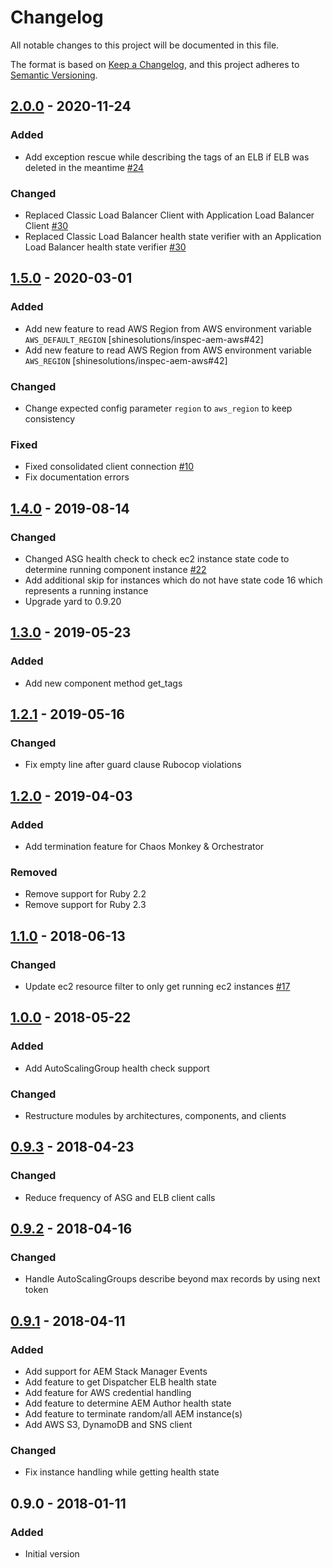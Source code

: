 # Changelog

All notable changes to this project will be documented in this file.

The format is based on [Keep a Changelog](https://keepachangelog.com/en/1.0.0/),
and this project adheres to [Semantic Versioning](https://semver.org/spec/v2.0.0.html).

## [2.0.0] - 2020-11-24
### Added
- Add exception rescue while describing the tags of an ELB if ELB was deleted in the meantime [#24]

### Changed
- Replaced Classic Load Balancer Client with Application Load Balancer Client [#30]
- Replaced Classic Load Balancer health state verifier with an Application Load Balancer health state verifier  [#30]

## [1.5.0] - 2020-03-01
### Added
- Add new feature to read AWS Region from AWS environment variable `AWS_DEFAULT_REGION` [shinesolutions/inspec-aem-aws#42]
- Add new feature to read AWS Region from AWS environment variable `AWS_REGION` [shinesolutions/inspec-aem-aws#42]

### Changed
- Change expected config parameter `region` to `aws_region` to keep consistency

### Fixed
- Fixed consolidated client connection [#10]
- Fix documentation errors

## [1.4.0] - 2019-08-14
### Changed
- Changed ASG health check to check ec2 instance state code to determine running component instance [#22]
- Add additional skip for instances which do not have state code 16 which represents a running instance
- Upgrade yard to 0.9.20

## [1.3.0] - 2019-05-23
### Added
- Add new component method get_tags

## [1.2.1] - 2019-05-16
### Changed
- Fix empty line after guard clause Rubocop violations

## [1.2.0] - 2019-04-03
### Added
- Add termination feature for Chaos Monkey & Orchestrator

### Removed
- Remove support for Ruby 2.2
- Remove support for Ruby 2.3

## [1.1.0] - 2018-06-13
### Changed
- Update ec2 resource filter to only get running ec2 instances [#17]

## [1.0.0] - 2018-05-22
### Added
- Add AutoScalingGroup health check support

### Changed
- Restructure modules by architectures, components, and clients

## [0.9.3] - 2018-04-23
### Changed
- Reduce frequency of ASG and ELB client calls

## [0.9.2] - 2018-04-16
### Changed
- Handle AutoScalingGroups describe beyond max records by using next token

## [0.9.1] - 2018-04-11
### Added
- Add support for AEM Stack Manager Events
- Add feature to get Dispatcher ELB health state
- Add feature for AWS credential handling
- Add feature to determine AEM Author health state
- Add feature to terminate random/all AEM instance(s)
- Add AWS S3, DynamoDB and SNS client

### Changed
- Fix instance handling while getting health state

## 0.9.0 - 2018-01-11
### Added
- Initial version

[#10]: https://github.com/shinesolutions/ruby_aem_aws/issues/10
[#17]: https://github.com/shinesolutions/ruby_aem_aws/issues/17
[#22]: https://github.com/shinesolutions/ruby_aem_aws/issues/22
[#24]: https://github.com/shinesolutions/ruby_aem_aws/issues/24
[#30]: https://github.com/shinesolutions/ruby_aem_aws/issues/30

[2.0.0]: https://github.com/shinesolutions/ruby_aem_aws/compare/1.5.0...2.0.0
[1.5.0]: https://github.com/shinesolutions/ruby_aem_aws/compare/1.4.0...1.5.0
[1.4.0]: https://github.com/shinesolutions/ruby_aem_aws/compare/1.3.0...1.4.0
[1.3.0]: https://github.com/shinesolutions/ruby_aem_aws/compare/1.2.1...1.3.0
[1.2.1]: https://github.com/shinesolutions/ruby_aem_aws/compare/1.2.0...1.2.1
[1.2.0]: https://github.com/shinesolutions/ruby_aem_aws/compare/1.1.0...1.2.0
[1.1.0]: https://github.com/shinesolutions/ruby_aem_aws/compare/1.0.0...1.1.0
[1.0.0]: https://github.com/shinesolutions/ruby_aem_aws/compare/0.9.3...1.0.0
[0.9.3]: https://github.com/shinesolutions/ruby_aem_aws/compare/0.9.2...0.9.3
[0.9.2]: https://github.com/shinesolutions/ruby_aem_aws/compare/0.9.1...0.9.2
[0.9.1]: https://github.com/shinesolutions/ruby_aem_aws/compare/0.9.0...0.9.1
